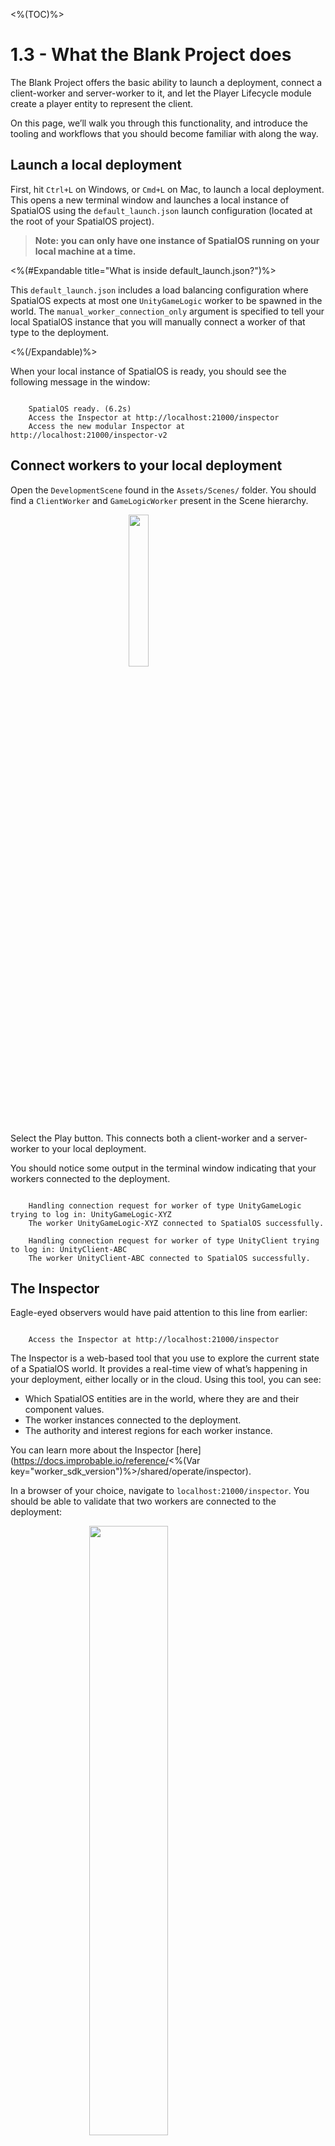 <%(TOC)%>

# 1.3 - What the Blank Project does

The Blank Project offers the basic ability to launch a deployment, connect a client-worker and server-worker to it, and let the Player Lifecycle module create a player entity to represent the client.

On this page, we’ll walk you through this functionality, and introduce the tooling and workflows that you should become familiar with along the way.

## Launch a local deployment

First, hit `Ctrl+L` on Windows, or `Cmd+L` on Mac, to launch a local deployment. This opens a new terminal window and launches a local instance of SpatialOS using the `default_launch.json` launch configuration (located at the root of your SpatialOS project).

> **Note: you can only have one instance of SpatialOS running on your local machine at a time.**

<%(#Expandable title="What is inside default_launch.json?")%>

This `default_launch.json` includes a load balancing configuration where SpatialOS expects at most one `UnityGameLogic` worker to be spawned in the world. The `manual_worker_connection_only` argument is specified to tell your local SpatialOS instance that you will manually connect a worker of that type to the deployment.

<%(/Expandable)%>

When your local instance of SpatialOS is ready, you should see the following message in the window:

```text

    SpatialOS ready. (6.2s)
    Access the Inspector at http://localhost:21000/inspector
    Access the new modular Inspector at http://localhost:21000/inspector-v2

```

## Connect workers to your local deployment

Open the `DevelopmentScene` found in the `Assets/Scenes/` folder. You should find a `ClientWorker` and `GameLogicWorker` present in the Scene hierarchy.

<img src="{{assetRoot}}assets/blank/tutorial/1/development-scene-hierarchy.png" style="margin: 0 auto; width: 25%; display: block;" />

Select the Play button. This connects both a client-worker and a server-worker to your local deployment.

You should notice some output in the terminal window indicating that your workers connected to the deployment.

```text

    Handling connection request for worker of type UnityGameLogic trying to log in: UnityGameLogic-XYZ
    The worker UnityGameLogic-XYZ connected to SpatialOS successfully.

    Handling connection request for worker of type UnityClient trying to log in: UnityClient-ABC
    The worker UnityClient-ABC connected to SpatialOS successfully.

```

## The Inspector

Eagle-eyed observers would have paid attention to this line from earlier:

```text

    Access the Inspector at http://localhost:21000/inspector

```

The Inspector is a web-based tool that you use to explore the current state of a SpatialOS world. It provides a real-time view of what’s happening in your deployment, either locally or in the cloud. Using this tool, you can see:

* Which SpatialOS entities are in the world, where they are and their component values.
* The worker instances connected to the deployment.
* The authority and interest regions for each worker instance.

You can learn more about the Inspector [here](https://docs.improbable.io/reference/<%(Var key="worker_sdk_version")%>/shared/operate/inspector).

In a browser of your choice, navigate to `localhost:21000/inspector`. You should be able to validate that two workers are connected to the deployment:

<img src="{{assetRoot}}assets/blank/tutorial/1/inspector-workers-list.png" style="margin: 0 auto; width: 50%; display: block;" />

Looking further down, notice that there are four entities in your world:

<div style="text-align:center">
<img src="{{assetRoot}}assets/blank/tutorial/1/inspector-entities-hover.png" style="margin: 0 auto; width: 27%; display: inline-block;" />
<img src="{{assetRoot}}assets/blank/tutorial/1/inspector-entities-list.png" style="margin: 0 auto; width: 55%; display: inline-block;" />
</div>

The `UnityGameLogic-worker` and `UnityClient-worker` are worker entities. These types of entities are spawned and deleted automatically by SpatialOS when a worker of that type connects or disconnects. We will not cover worker entities or system entities in this tutorial, but you can read more about them [here](https://docs.improbable.io/reference/<%(Var key="worker_sdk_version")%>/shared/design/system-entities).

`PlayerCreator` entities are used by the PlayerLifecycle module to handle player creation requests. If your world does not contain at least one `PlayerCreator` entity, the PlayerLifecycle module will not work. To meet this minimum requirement, the default snapshot in the Blank Project includes a `PlayerCreator` entity.

The `Player` entity is then created by the Player Lifecycle module as soon as the client-worker connects to the deployment.
